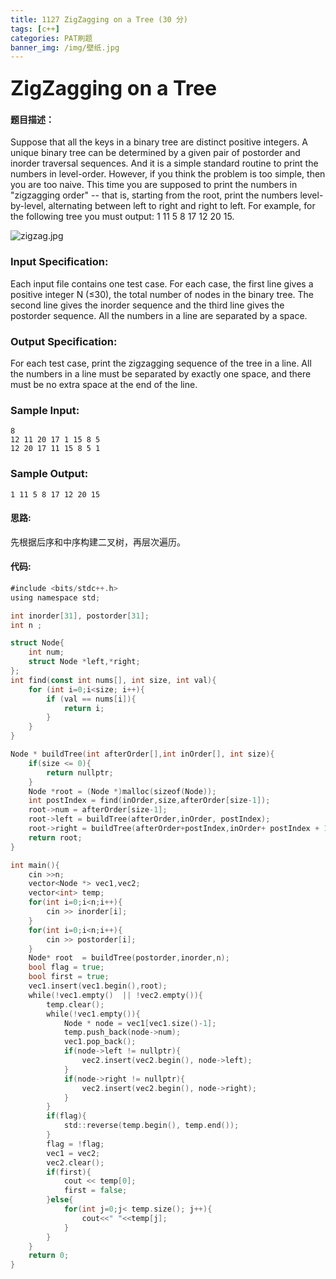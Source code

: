 ```yaml
---
title: 1127 ZigZagging on a Tree (30 分)
tags: [c++]
categories: PAT刷题
banner_img: /img/壁纸.jpg
---
```


### <font size=6px>ZigZagging on a Tree</font>

#### 题目描述：

Suppose that all the keys in a binary tree are distinct positive integers. A unique binary tree can be determined by a given pair of postorder and inorder traversal sequences. And it is a simple standard routine to print the numbers in level-order. However, if you think the problem is too simple, then you are too naive. This time you are supposed to print the numbers in "zigzagging order" -- that is, starting from the root, print the numbers level-by-level, alternating between left to right and right to left. For example, for the following tree you must output: 1 11 5 8 17 12 20 15.

![zigzag.jpg](https://images.ptausercontent.com/337cbfb0-a7b2-4500-9664-318e9ffc870e.jpg)

### Input Specification:

Each input file contains one test case. For each case, the first line gives a positive integer N (≤30), the total number of nodes in the binary tree. The second line gives the inorder sequence and the third line gives the postorder sequence. All the numbers in a line are separated by a space.

### Output Specification:

For each test case, print the zigzagging sequence of the tree in a line. All the numbers in a line must be separated by exactly one space, and there must be no extra space at the end of the line.

### Sample Input:

```in
8
12 11 20 17 1 15 8 5
12 20 17 11 15 8 5 1
```

### Sample Output:

```out
1 11 5 8 17 12 20 15
```

#### 思路:

先根据后序和中序构建二叉树，再层次遍历。

#### 代码:

```go
#include <bits/stdc++.h>
using namespace std;

int inorder[31], postorder[31];
int n ;

struct Node{
    int num;
    struct Node *left,*right;
};
int find(const int nums[], int size, int val){
    for (int i=0;i<size; i++){
        if (val == nums[i]){
            return i;
        }
    }
}

Node * buildTree(int afterOrder[],int inOrder[], int size){
    if(size <= 0){
        return nullptr;
    }
    Node *root = (Node *)malloc(sizeof(Node));
    int postIndex = find(inOrder,size,afterOrder[size-1]);
    root->num = afterOrder[size-1];
    root->left = buildTree(afterOrder,inOrder, postIndex);
    root->right = buildTree(afterOrder+postIndex,inOrder+ postIndex + 1, size - postIndex - 1);
    return root;
}

int main(){
    cin >>n;
    vector<Node *> vec1,vec2;
    vector<int> temp;
    for(int i=0;i<n;i++){
        cin >> inorder[i];
    }
    for(int i=0;i<n;i++){
        cin >> postorder[i];
    }
    Node* root  = buildTree(postorder,inorder,n);
    bool flag = true;
    bool first = true;
    vec1.insert(vec1.begin(),root);
    while(!vec1.empty()  || !vec2.empty()){
        temp.clear();
        while(!vec1.empty()){
            Node * node = vec1[vec1.size()-1];
            temp.push_back(node->num);
            vec1.pop_back();
            if(node->left != nullptr){
                vec2.insert(vec2.begin(), node->left);
            }
            if(node->right != nullptr){
                vec2.insert(vec2.begin(), node->right);
            }
        }
        if(flag){
            std::reverse(temp.begin(), temp.end());
        }
        flag = !flag;
        vec1 = vec2;
        vec2.clear();
        if(first){
            cout << temp[0];
            first = false;
        }else{
            for(int j=0;j< temp.size(); j++){
                cout<<" "<<temp[j];
            }
        }
    }
    return 0;
}
```

